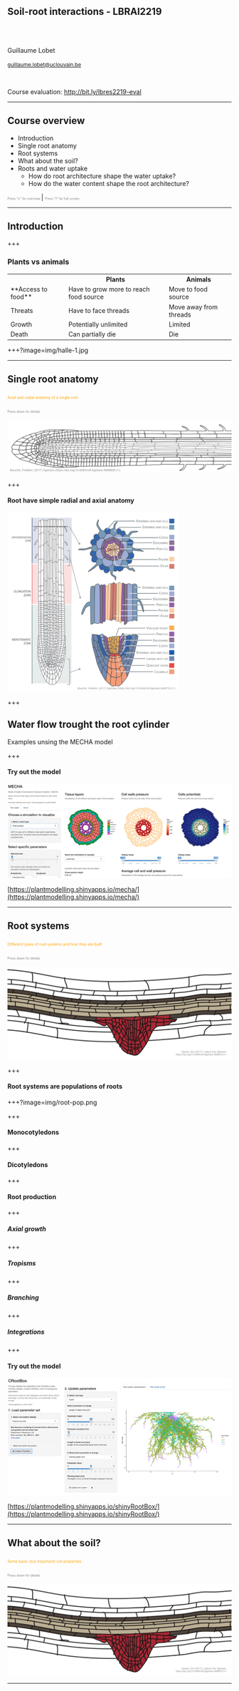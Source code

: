 
<!-- 
$size: 16:9
page_number: true
footer: Guillaume Lobet || LBRAI2219 || Soil-root-interactions
-->

## **Soil-root interactions** - LBRAI2219

</br></br>

Guillaume Lobet

<small>guillaume.lobet@uclouvain.be</small>


</br>

Course evaluation: http://bit.ly/lbres2219-eval





---

## Course overview

- Introduction
- Single root anatomy <!-- .element: class="fragment" -->
- Root systems <!-- .element: class="fragment" -->
- What about the soil? <!-- .element: class="fragment" -->
- Roots and water uptake  <!-- .element: class="fragment" -->
	- How do root architecture shape the water uptake? <!-- .element: class="fragment" -->
	- How do the water content shape the root architecture?  <!-- .element: class="fragment" -->

<span style="font-size:0.5em; color:gray"> <i class="fa fa-th" aria-hidden="true"></i> Press "o" for overview </span> | 
<span style="font-size:0.5em; color:gray"> <i class="fa fa-expand" aria-hidden="true"></i> Press "f" for full screen </span>




<!---------------------------------------------------->
<!--    	INTRODUCTION   -->
<!---------------------------------------------------->
---


## Introduction


+++

### Plants vs animals

<table>
  <tr>
    <th></th>
    <th> Plants </th> 
    <th> Animals </th>
  </tr>
  <tr>
    <td>**Access to food**</td>
    <td>Have to grow more to reach food source</td>
    <td>Move to food source</td>
  </tr>
  <tr class="fragment">
    <td> Threats </td>
    <td>Have to face threads</td>
    <td>Move away from threads</td>
  </tr>
  <tr class="fragment">
    <td> Growth </td>
    <td>Potentially unlimited</td>
    <td> Limited </td>
  </tr>
  <tr class="fragment">
    <td> Death </td>
    <td>Can partially die</td>
    <td> Die </td>
  </tr>  
</table>






+++?image=img/halle-1.jpg








<!---------------------------------------------------->
<!--    	SECTION ABOUT THE SINGLE ROOTS ANATOMY   -->
<!---------------------------------------------------->


---

## Single root anatomy

<span style="font-size:0.6em; color:orange">Axial and radial anatomy of a single root</span>

<span style="font-size:0.5em; color:gray"> <i class="fa fa-arrow-circle-o-down" aria-hidden="true"></i> Press down for details </span>


![](img/root-1.png)


+++

#### Root have simple radial and axial anatomy

<img src="img/root-anatomy.png" height="400"/> 


+++

## Water flow trought the root cylinder

Examples unsing the MECHA model



+++

#### Try out the model


![](img/mecha.png)


[https://plantmodelling.shinyapps.io/mecha/](https://plantmodelling.shinyapps.io/mecha/)







<!---------------------------------------------------->
<!--    	SECTION ABOUT THE ROOT SYSTEMS    -->
<!---------------------------------------------------->

---

## Root systems

<span style="font-size:0.6em; color:orange">Different types of root systems and how they are built</span>

<span style="font-size:0.5em; color:gray"> <i class="fa fa-arrow-circle-o-down" aria-hidden="true"></i> Press down for details </span>


![](img/root-2.png)



+++

#### Root systems are populations of roots


+++?image=img/root-pop.png


+++ 

#### Monocotyledons




+++ 

#### Dicotyledons



+++ 

#### Root production



+++

##### Axial growth


+++

##### Tropisms


+++

##### Branching


+++

##### Integrations



+++

#### Try out the model


![](img/crootbox.png)


[https://plantmodelling.shinyapps.io/shinyRootBox/](https://plantmodelling.shinyapps.io/shinyRootBox/)


<!---------------------------------------------------->
<!--    	SECTION ABOUT THE SOIL   -->
<!---------------------------------------------------->

---

## What about the soil? 

<span style="font-size:0.6em; color:orange">Some basic (but important) soil properties</span>

<span style="font-size:0.5em; color:gray"> <i class="fa fa-arrow-circle-o-down" aria-hidden="true"></i> Press down for details </span>


![](img/root-2.png)






<!---------------------------------------------------->
<!--    	SECTION ABOUT THE INTERACTIONS   -->
<!---------------------------------------------------->

---

